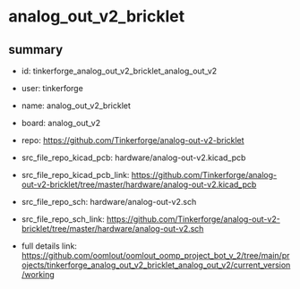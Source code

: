 # analog_out_v2_bricklet
 
## summary 
* id: tinkerforge_analog_out_v2_bricklet_analog_out_v2
* user: tinkerforge
* name: analog_out_v2_bricklet
* board: analog_out_v2
* repo: https://github.com/Tinkerforge/analog-out-v2-bricklet
* src_file_repo_kicad_pcb: hardware/analog-out-v2.kicad_pcb
* src_file_repo_kicad_pcb_link: https://github.com/Tinkerforge/analog-out-v2-bricklet/tree/master/hardware/analog-out-v2.kicad_pcb


* src_file_repo_sch: hardware/analog-out-v2.sch
* src_file_repo_sch_link: https://github.com/Tinkerforge/analog-out-v2-bricklet/tree/master/hardware/analog-out-v2.sch
* full details link: https://github.com/oomlout/oomlout_oomp_project_bot_v_2/tree/main/projects/tinkerforge_analog_out_v2_bricklet_analog_out_v2/current_version/working  







